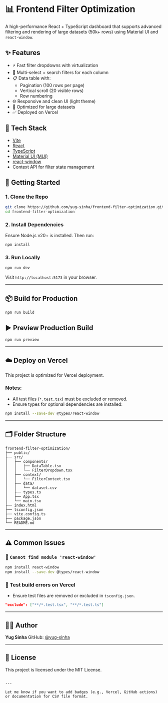 # 📊 Frontend Filter Optimization

A high-performance React + TypeScript dashboard that supports advanced filtering and rendering of large datasets (50k+ rows) using Material UI and `react-window`.

## ✨ Features

- ⚡ Fast filter dropdowns with virtualization
- 📑 Multi-select + search filters for each column
- 📋 Data table with:
  - Pagination (100 rows per page)
  - Vertical scroll (20 visible rows)
  - Row numbering
- 🌐 Responsive and clean UI (light theme)
- 🧠 Optimized for large datasets
- ✅ Deployed on Vercel

## 🧰 Tech Stack

- [Vite](https://vitejs.dev/)
- [React](https://reactjs.org/)
- [TypeScript](https://www.typescriptlang.org/)
- [Material UI (MUI)](https://mui.com/)
- [react-window](https://react-window.vercel.app/)
- Context API for filter state management


## 🚀 Getting Started

### 1. Clone the Repo

```bash
git clone https://github.com/yug-sinha/frontend-filter-optimization.git
cd frontend-filter-optimization
````

### 2. Install Dependencies

Ensure Node.js v20+ is installed. Then run:

```bash
npm install
```

### 3. Run Locally

```bash
npm run dev
```

Visit `http://localhost:5173` in your browser.

---

## 📦 Build for Production

```bash
npm run build
```

## ▶️ Preview Production Build

```bash
npm run preview
```

---

## ☁️ Deploy on Vercel

This project is optimized for Vercel deployment.

### Notes:

* All test files (`*.test.tsx`) must be excluded or removed.
* Ensure types for optional dependencies are installed:

```bash
npm install --save-dev @types/react-window
```

---

## 🗂️ Folder Structure

```
frontend-filter-optimization/
├── public/
├── src/
│   ├── components/
│   │   ├── DataTable.tsx
│   │   └── FilterDropdown.tsx
│   ├── context/
│   │   └── FilterContext.tsx
│   ├── data/
│   │   └── dataset.csv
│   ├── types.ts
│   ├── App.tsx
│   └── main.tsx
├── index.html
├── tsconfig.json
├── vite.config.ts
├── package.json
└── README.md
```

---

## ⚠️ Common Issues

### 🔹 `Cannot find module 'react-window'`

```bash
npm install react-window
npm install --save-dev @types/react-window
```

### 🔹 Test build errors on Vercel

* Ensure test files are removed or excluded in `tsconfig.json`.

```json
"exclude": ["**/*.test.tsx", "**/*.test.ts"]
```

---

## 👨‍💻 Author

**Yug Sinha**
GitHub: [@yug-sinha](https://github.com/yug-sinha)

---

## 📄 License

This project is licensed under the MIT License.

```

---

Let me know if you want to add badges (e.g., Vercel, GitHub actions) or documentation for CSV file format.
```
